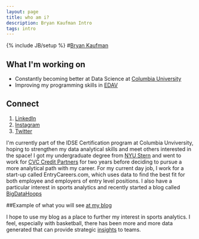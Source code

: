 ```yaml
---
layout: page
title: who am i?
description: Bryan Kaufman Intro
tags: intro
---
```

{% include JB/setup %}
#[Bryan Kaufman](http://about.me/bkaufman)  

## What I'm working on ##

- Constantly becoming better at Data Science at [Columbia University](http://idse.columbia.edu/masters)
- Improving my programming skills in [EDAV](http://malecki.github.io/edav/agenda.html)

## Connect ##
1. [LinkedIn](http://www.linkedin.com/in/bryankaufman) 
2. [Instagram](http://instagram.com/bmk266)
1. [Twitter](http://twitter.com/bmk266)

 I'm currently part of the IDSE Certification program at Columbia Unviversity, hoping to strengthen my data analytical skills and meet others interested in the space!  I got my undergraduate degree from [NYU Stern](http://www.stern.nyu.edu/programs-admissions/undergraduate) and went to work for [CVC Credit Partners](http://www.cvc.com/Credit-Partners.htmx) for two years before deciding to pursue a more analytical path with my career. For my current day job, I work for a start-up called EntryCareers.com, which uses data to find the best fit for both employee and employers of entry level positions.   I also have a particular interest in sports analytics and recently started a blog called [BigDataHoops](http://bigdatahoops.com/)

 
##Example of what you will see [at my blog](http://bkaufman.github.io/)
 
I hope to use my blog as a place to further my interest in sports analytics.  I feel, especially with basketball, there has been more and more data generated that can provide strategic [insights](http://www.sloansportsconference.com/?p=10462) to teams.




